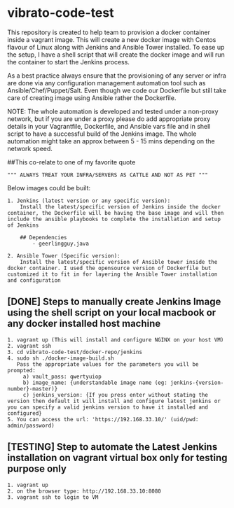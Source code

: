 # vibrato-code-test

This repository is created to help team to provision a docker container inside a vagrant image. This will create a new docker image with Centos flavour of Linux along with Jenkins and Ansible Tower installed. To ease up the setup, I have a shell script that will create the docker image and will run the container to start the Jenkins process.

As a best practice always ensure that the provisioning of any server or infra are done via any configuration management automation tool such as Ansible/Chef/Puppet/Salt. Even though we code our Dockerfile but still take care of creating image using Ansible rather the Dockerfile.

NOTE: The whole automation is developed and tested under a non-proxy network, but if you are under a proxy please do add appropriate proxy details in your Vagrantfile, Dockerfile, and Ansible vars file and in shell script to have a successful build of the Jenkins image. The whole automation might take an approx between 5 - 15 mins depending on the network speed.

##This co-relate to one of my favorite quote

    """ ALWAYS TREAT YOUR INFRA/SERVERS AS CATTLE AND NOT AS PET """

Below images could be built:

    1. Jenkins (latest version or any specific version):
        Install the latest/specific version of Jenkins inside the docker container, the Dockerfile will be having the base image and will then include the ansible playbooks to complete the installation and setup of Jenkins

        ## Dependencies
            - geerlingguy.java

    2. Ansible Tower (Specific version):
        Install the latest/specific version of Ansible tower inside the docker container. I used the opensource version of Dockerfile but customized it to fit in for layering the Ansible Tower installation and configuration


## [DONE] Steps to manually create Jenkins Image using the shell script on your local macbook or any docker installed host machine 

    1. vagrant up (This will install and configure NGINX on your host VM)
    2. vagrant ssh
    3. cd vibrato-code-test/docker-repo/jenkins
    4. sudo sh ./docker-image-build.sh
       Pass the appropriate values for the parameters you will be prompted:
         a) vault_pass: qwertyuiop
         b) image_name: {understandable image name (eg: jenkins-{version-number}-master)}
         c) jenkins_version: {If you press enter without stating the version then default it will install and configure latest jenkins or you can specify a valid jenkins version to have it installed and configured}
    5. You can access the url: 'https://192.168.33.10/' (uid/pwd: admin/password)

## [TESTING] Step to automate the Latest Jenkins installation on vagrant virtual box only for testing purpose only

    1. vagrant up
    2. on the browser type: http://192.168.33.10:8080
    3. vagrant ssh to login to VM